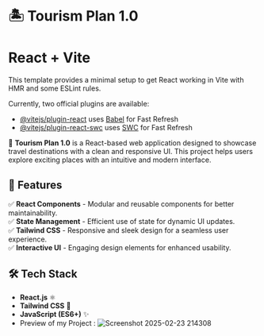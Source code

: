# 🏝️ Tourism Plan 1.0
# React + Vite

This template provides a minimal setup to get React working in Vite with HMR and some ESLint rules.

Currently, two official plugins are available:

- [@vitejs/plugin-react](https://github.com/vitejs/vite-plugin-react/blob/main/packages/plugin-react/README.md) uses [Babel](https://babeljs.io/) for Fast Refresh
- [@vitejs/plugin-react-swc](https://github.com/vitejs/vite-plugin-react-swc) uses [SWC](https://swc.rs/) for Fast Refresh

🚀 **Tourism Plan 1.0** is a React-based web application designed to showcase travel destinations with a clean and responsive UI. This project helps users explore exciting places with an intuitive and modern interface.

## 🌟 Features

✅ **React Components** - Modular and reusable components for better maintainability.  
✅ **State Management** - Efficient use of state for dynamic UI updates.  
✅ **Tailwind CSS** - Responsive and sleek design for a seamless user experience.  
✅ **Interactive UI** - Engaging design elements for enhanced usability.  

## 🛠️ Tech Stack

- **React.js** ⚛️  
- **Tailwind CSS** 🎨  
- **JavaScript (ES6+)** ✨  
- Preview of my Project : 
![Screenshot 2025-02-23 214308](https://github.com/user-attachments/assets/3118d3a9-bc21-43c6-9b32-4b5fac564c51)

